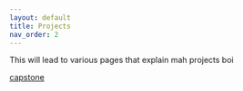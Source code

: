 ```yaml
---
layout: default
title: Projects
nav_order: 2
---
```


This will lead to various pages that explain mah projects boi 


[capstone](docs/Projects/Capstone.md)

